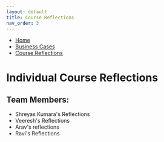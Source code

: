 ```yaml
---
layout: default
title: Course Reflections
nav_order: 3
---
```



- [Home](home.md)
- [Business Cases](business_cases.md)
- [Course Reflections](course_reflections.md)

# Individual Course Reflections
## Team Members:
- Shreyas Kumara's Reflections
- Veeresh's Reflections
- Arav's reflections
- Ravi's Reflections
